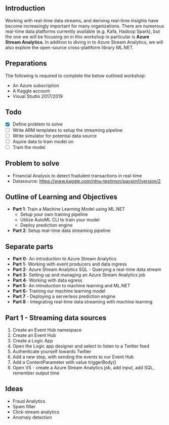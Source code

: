 ## Introduction
Working with real-time data streams, and deriving real-time insights have become increasingly important for many organizations. There are numerous real-time data platforms currently available (e.g. Kafa, Hadoop Spark), but the one we will be focusing on in this workshop in particular is **Azure Stream Analytics**. In addition to diving in to Azure Stream Analytics, we will also explore the open-source cross-plattform library ML.NET.

## Preparations
The following is required to complete the below outlined workshop:
- An Azure subscription
- A Kaggle account
- Visual Studio 2017/2019

## Todo
- [X] Define problem to solve
- [ ] Write ARM templates to setup the streaming pipeline
- [ ] Write simulator for potential data source
- [ ] Aquire data to train model on
- [ ] Train the model 

## Problem to solve
- Financial Analysis to detect fradulent transactions in real-time
- Datasource: https://www.kaggle.com/ntnu-testimon/paysim1/version/2

## Outline of Learning and Objectives
- **Part 1**: Train a Machine Learning Model using ML.NET
  - Setup your own training pipeline
  - Utilize AutoML CLI to train your model
  - Deploy prediction engine
- **Part 2**: Setup real-time data streaming pipeline

## Separate parts
- **Part 0**- An introduction to Azure Stream Analytics
- **Part 1**- Working with event producers and data ingress
- **Part 2**- Azure Stream Analytics SQL - Querying a real-time data stream 
- **Part 3**- Setting up and managing an Azure Stream Analytics job
- **Part 4**- Working with data egress
- **Part 5**- An introduction to machine learning and ML.NET
- **Part 6**- Training our machine learning model
- **Part 7** - Deploying a serverless prediction engine
- **Part 8** - Integrating real-time data streaming with machine learning

## Part 1 - Streaming data sources
1. Create an Event Hub namespace
2. Create an Event Hub
3. Create a Logic App
4. Open the Logic app designer and select to listen to a Twitter feed
5. Authenticate yourself towards Twitter
6. Add a new step, with sending the events to our Event Hub
7. Add a ContentParameter with value triggerBody()
8. Open VS - create a Azure Stream Analytics job, add input, add SQL, remember output time

## Ideas
- Fraud Analytics
- Spam filter
- Click-stream analytics
- Anomaly detection


